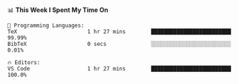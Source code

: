 <!--START_SECTION:waka-->
📊 **This Week I Spent My Time On** 

```text
💬 Programming Languages: 
TeX                      1 hr 27 mins        █████████████████████████   99.99% 
BibTeX                   0 secs              ░░░░░░░░░░░░░░░░░░░░░░░░░   0.01%

🔥 Editors: 
VS Code                  1 hr 27 mins        █████████████████████████   100.0%

```


<!--END_SECTION:waka-->